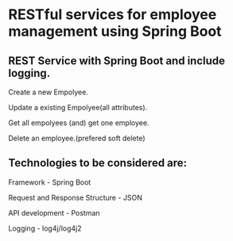 # RESTful services for employee management using Spring Boot

## REST Service with Spring Boot and include logging.
  Create a new Empolyee.
  
 Update a existing Empolyee(all attributes).
 
Get all empolyees (and) get one employee.

 Delete an employee.(prefered soft delete)
 
## Technologies to be considered are:

Framework - Spring Boot

Request and Response Structure - JSON

API development - Postman

Logging - log4j/log4j2
